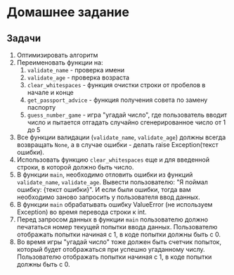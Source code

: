 # Домашнее задание

## Задачи

1. Оптимизировать алгоритм
2. Переименовать функции на:
   1. `validate_name` - проверка имени
   2. `validate_age` - проверка возраста
   3. `clear_whitespaces` - функция очистки строки от пробелов в начале и конце
   4. `get_passport_advice` - функция получения совета по замену паспорту
   5. `guess_number_game` - игра "угадай число", где пользователь вводит число и пытается отгадать случайно сгенерированное число от 1 до 5
3. Все функции валидации (`validate_name`, `validate_age`) должны всегда возвращать `None`, а в случае ошибки - делать raise Exception(текст ошибки).
4. Использовать функцию `clear_whitespaces` еще и для введенной строки, в которой должно быть число.
5. В функции `main`, необходимо отловить ошибки из функций `validate_name`, `validate_age`. Вывести пользователю: "Я поймал ошибку: {текст ошибки}". И если были ошибки, тогда вам необходимо заново запросить у пользователя ввод данных.
6. В функции `main` обрабатывать ошибку ValueError (не используем Exception) во время перевода строки к int.
7. Перед запросом данных в функции `main` пользователю должно печататься номер текущей попытки ввода данных. Пользователю отображать попытки начиная с 1, в коде попытки должны быть с 0.
8. Во время игры "угадай число" тоже должен быть счетчик попыток, который будет отображаться при успешно угаданному числу. Пользователю отображать попытки начиная с 1, в коде попытки должны быть с 0.
